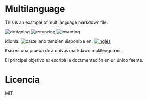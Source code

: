 <!-- multilang from with-spaces.md




NO MODIFIQUE ESTE ARCHIVO. FUE GENERADO AUTOMÁTICAMENTE POR multilang.js




-->
# Multilanguage

This is an example of multilanguage markdown file.


![designing](https://img.shields.io/badge/stability-designing-orange.svg)
![extending](https://img.shields.io/badge/stability-extending-orange.svg)
![inventing](https://img.shields.io/badge/stability-inventing-orange.svg)

<!--multilang buttons-->

idioma: ![castellano](https://raw.githubusercontent.com/codenautas/multilang/master/img/lang-es.png)
también disponible en:
[![inglés](https://raw.githubusercontent.com/codenautas/multilang/master/img/lang-en.png)](with-spaces.md)


Esto es una prueba de archivos markdown multilenguajes.

El principal objetivo es escribir la documentación en un único fuente.


# Licencia


MIT
